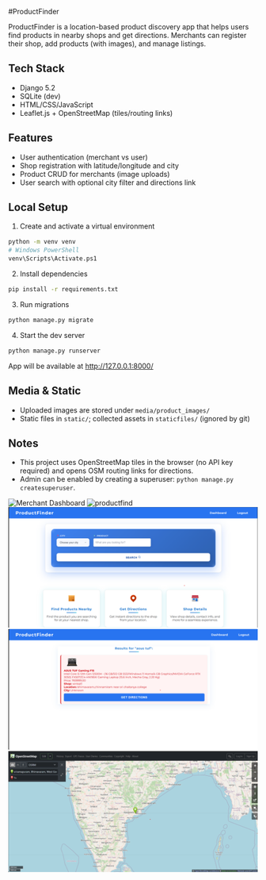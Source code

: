 #ProductFinder 

ProductFinder is a location-based product discovery app that helps users find products in nearby shops and get directions. Merchants can register their shop, add products (with images), and manage listings.

## Tech Stack
- Django 5.2
- SQLite (dev)
- HTML/CSS/JavaScript
- Leaflet.js + OpenStreetMap (tiles/routing links)

## Features
- User authentication (merchant vs user)
- Shop registration with latitude/longitude and city
- Product CRUD for merchants (image uploads)
- User search with optional city filter and directions link

## Local Setup

1) Create and activate a virtual environment
```bash
python -m venv venv
# Windows PowerShell
venv\Scripts\Activate.ps1
```

2) Install dependencies
```bash
pip install -r requirements.txt
```

3) Run migrations
```bash
python manage.py migrate
```

4) Start the dev server
```bash
python manage.py runserver
```
App will be available at http://127.0.0.1:8000/

## Media & Static
- Uploaded images are stored under `media/product_images/`
- Static files in `static/`; collected assets in `staticfiles/` (ignored by git)

## Notes
- This project uses OpenStreetMap tiles in the browser (no API key required) and opens OSM routing links for directions.
- Admin can be enabled by creating a superuser: `python manage.py createsuperuser`.

![Merchant Dashboard](projimages/merchanddashboard.png)
![productfind](projimages/productfind.png)
![userhomepage](projimages/userhomepage.png)
![userproductpage](projimages/userproductpage.png)
![productlocation](projimages/productlocation.png)



